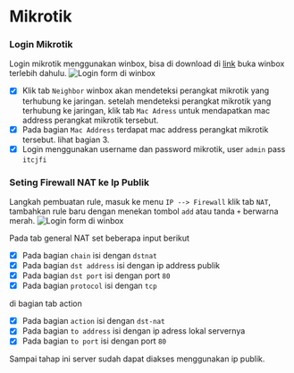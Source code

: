 # Mikrotik

### Login Mikrotik
Login mikrotik menggunakan winbox, bisa di download di [link](https://mikrotik.com/download) buka winbox terlebih dahulu.
![Login form di winbox](/asset/winbox.png)

- [x] Klik tab `Neighbor` winbox akan mendeteksi perangkat mikrotik yang terhubung ke jaringan. 
setelah mendeteksi perangkat mikrotik yang terhubung ke jaringan, klik tab `Mac Adress` untuk mendapatkan mac address perangkat mikrotik tersebut.
- [x] Pada bagian `Mac Address` terdapat mac address perangkat mikrotik tersebut. lihat bagian 3.
- [x] Login menggunakan username dan password mikrotik, user ```admin``` pass ```itcjfi```

### Seting Firewall NAT ke Ip Publik 
Langkah pembuatan rule, masuk ke menu ```IP --> Firewall``` klik tab `NAT`, tambahkan rule baru dengan menekan tombol `add` atau tanda `+` berwarna merah. 
![Login form di winbox](/asset/nat.jpg)

Pada tab general NAT set beberapa input berikut

- [x] Pada bagian `chain` isi dengan `dstnat`
- [x] Pada bagian `dst address` isi dengan ip address publik
- [x] Pada bagian `dst port` isi dengan port ```80```
- [x] Pada bagian `protocol` isi dengan ```tcp```

di bagian tab action 

- [x] Pada bagian `action` isi dengan `dst-nat`
- [x] Pada bagian `to address` isi dengan ip adress lokal servernya 
- [x] Pada bagian `to port` isi dengan port ```80```

Sampai tahap ini server sudah dapat diakses menggunakan ip publik.

